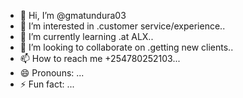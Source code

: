 - 👋 Hi, I’m @gmatundura03
- 👀 I’m interested in .customer service/experience..
- 🌱 I’m currently learning .at ALX..
- 💞️ I’m looking to collaborate on .getting new clients..
- 📫 How to reach me +254780252103...
- 😄 Pronouns: ...
- ⚡ Fun fact: ...

<!---
gmatundura03/gmatundura03 is a ✨ special ✨ repository because its `README.md` (this file) appears on your GitHub profile.
You can click the Preview link to take a look at your changes.
--->
